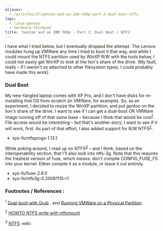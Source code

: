 ```yaml
---
aliases:
  - /articles/27/gentoo-and-an-ibm-t60p-part-2-dual-boot-ntfs
tags:
  - linux-gentoo
  - hardware-thinkpad
title: 'Gentoo and an IBM T60p - Part 2: Dual Boot / NTFS'
---
```

<p>I have what I tried below, but I eventually dropped the attempt. The Lenovo modules hung up VMWare any time I tried to boot it that way, and while I could mount the <span class="caps">NTFS</span> partition used by WinXP R/W with the tools below, I could not easily get WinXP to look at the lion's share of the drive. (My fault, really – if I weren't so attached to other filesystem types, I could probably have made this work).</p>
<!--more-->
<h3>Dual Boot</h3>

<p>My new-fangled laptop comes with XP Pro, and I don't have disks for re-installing that OS from scratch (in VMWare, for example). So, as an experiment, I decided to resize the WinXP partition, and put gentoo on the lion's share of the drive. I want to see if I can get a dual-boot OR VMWare image running off of that same base – because I think that would be cool<sup id="fnrev7048958234fd685f22dbf8" class="footnote"><a href="#fn7048958234fd685f22dbf8">1</a></sup>. File access would be interesting – but that's another story; I want to see if it will work, first. As part of that effort, I also added support for R/W <span class="caps">NTFS</span><sup id="fnrev422670574fd685f22dc27" class="footnote"><a href="#fn422670574fd685f22dc27">2</a></sup>.</p>

<ul>
	<li>sys-fs/ntfsprogs-1.13.1</li>
</ul>

<p>While poking around, I read up on <span class="caps">NTFS</span><sup id="fnrev21372720164fd685f22e6a2" class="footnote"><a href="#fn21372720164fd685f22e6a2">3</a></sup> – and I think, based on the interoperability section, that I'll also look into ntfs-3g. Note that this requires the freshest version of fuse, which means: don't compile <span class="caps">CONFIG</span>_FUSE_FS into your kernel. Either compile it as a module, or leave it out entirely.</p>

<ul>
	<li>sys-fs/fuse-2.6.0</li>
	<li>sys-fs/ntfs3g-0.20061115-r1</li>
</ul>

<h3>Footnotes / References :</h3>

<p id="fn7048958234fd685f22dbf8" class="footnote"><sup>1</sup> <a href="http://www.geocities.com/epark/linux/grub-w2k-HOWTO.html">Dual-boot with Grub</a> , and <a href="http://news.u32.net/articles/2006/07/18/running-vmware-on-a-physical-partition">Running VMWare on a Physical Partition</a></p>

<p id="fn422670574fd685f22dc27" class="footnote"><sup>2</sup> <a href="http://gentoo-wiki.com/HOWTO_NTFS_write_with_ntfsmount"><span class="caps">HOWTO</span> <span class="caps">NTFS</span> write with ntfsmount</a></p>

<p id="fn21372720164fd685f22e6a2" class="footnote"><sup>3</sup> <a href="http://en.wikipedia.org/wiki/NTFS"><span class="caps">NTFS</span></a> :wiki:</p>
